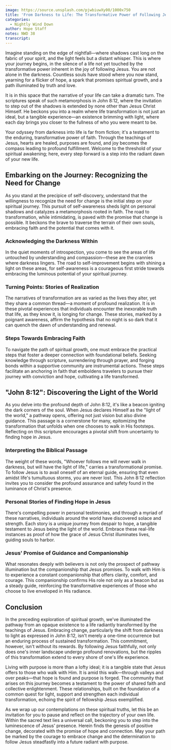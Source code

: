 ```yaml
---
image: https://source.unsplash.com/pjwbiuwXy00/1000x750
title: 'From Darkness to Life: The Transformative Power of Following Jesus'
categories:
  - Nightly Wind Down
author: Hope Staff
notes: NWD 38
transcript:
---
```

Imagine standing on the edge of nightfall—where shadows cast long on the fabric of your spirit, and the light feels but a distant whisper. This is where your journey begins, in the silence of a life not yet touched by the transformative power inherent in the joy of following Jesus. You are not alone in the darkness. Countless souls have stood where you now stand, yearning for a flicker of hope, a spark that promises spiritual growth, and a path illuminated by truth and love.

It is in this space that the narrative of your life can take a dramatic turn. The scriptures speak of such metamorphosis in John 8:12, where the invitation to step out of the shadows is extended by none other than Jesus Christ Himself. He beckons you into a realm where life transformation is not just an ideal, but a tangible experience—an existence brimming with light, where each day brings you closer to the fullness of who you were meant to be.

Your odyssey from darkness into life is far from fiction; it's a testament to the enduring, transformative power of faith. Through the teachings of Jesus, hearts are healed, purposes are found, and joy becomes the compass leading to profound fulfillment. Welcome to the threshold of your spiritual awakening; here, every step forward is a step into the radiant dawn of your new life.

## **Embarking on the Journey: Recognizing the Need for Change**

As you stand at the precipice of self-discovery, understand that the willingness to recognize the need for change is the initial step on your spiritual journey. This pursuit of self-awareness sheds light on personal shadows and catalyzes a metamorphosis rooted in faith. The road to transformation, while intimidating, is paved with the promise that change is possible. It beckons the brave to traverse the terrain of their own souls, embracing faith and the potential that comes with it.

### **Acknowledging the Darkness Within**

In the quiet moments of introspection, you come to see the areas of life untouched by understanding and compassion—these are the crannies where darkness lingers. The road to self-improvement begins with shining a light on these areas, for self-awareness is a courageous first stride towards embracing the luminous potential of your spiritual journey.

### **Turning Points: Stories of Realization**

The narratives of transformation are as varied as the lives they alter, yet they share a common thread—a moment of profound realization. It is in these pivotal experiences that individuals encounter the inexorable truth that life, as they know it, is longing for change. These stories, marked by a poignant awareness, affirm the hypothesis that no night is so dark that it can quench the dawn of understanding and renewal.

### **Steps Towards Embracing Faith**

To navigate the path of spiritual growth, one must embrace the practical steps that foster a deeper connection with foundational beliefs. Seeking knowledge through scripture, surrendering through prayer, and forging bonds within a supportive community are instrumental actions. These steps facilitate an anchoring in faith that emboldens travelers to pursue their journey with conviction and hope, cultivating a life transformed.

## **"John 8:12": Discovering the Light of the World**

As you delve into the profound depth of John 8:12, it's like a beacon igniting the dark corners of the soul. When Jesus declares Himself as the "light of the world," a pathway opens, offering not just vision but also divine guidance. This passage is a cornerstone for many, epitomizing the transformation that unfolds when one chooses to walk in His footsteps. Reflecting on this scripture encourages a pivotal shift from uncertainty to finding hope in Jesus.

### **Interpreting the Biblical Passage**

The weight of these words, "Whoever follows me will never walk in darkness, but will have the light of life," carries a transformational promise. To follow Jesus is to avail oneself of an eternal guide, ensuring that even amidst life's tumultuous storms, you are never lost. This John 8:12 reflection invites you to consider the profound assurance and safety found in the luminance of Christ's presence.

### **Personal Stories of Finding Hope in Jesus**

There's compelling power in personal testimonies, and through a myriad of these narratives, individuals around the world have discovered solace and strength. Each story is a unique journey from despair to hope, a tangible testament to Jesus being the light of the world. Embrace these real-life instances as proof of how the grace of Jesus Christ illuminates lives, guiding souls to harbor.

### **Jesus' Promise of Guidance and Companionship**

What resonates deeply with believers is not only the prospect of pathway illumination but the companionship that Jesus promises. To walk with Him is to experience a constant companionship that offers clarity, comfort, and courage. This companionship confirms His role not only as a beacon but as a steady guide, reinforcing the transformative experiences of those who choose to live enveloped in His radiance.

## **Conclusion**

In the preceding exploration of spiritual growth, we've illuminated the pathway from an opaque existence to a life radiantly transformed by the teachings of Jesus. Embracing change, particularly the shift from darkness to light as expressed in John 8:12, isn't merely a one-time occurrence but an enduring process of sustained transformation. This commitment, however, isn't without its rewards. By following Jesus faithfully, not only does one's inner landscape undergo profound renovations, but the ripples of this transformation extend to every shore of one's life experience.

Living with purpose is more than a lofty ideal; it is a tangible state that Jesus offers to those who walk with Him. It is amid this walk—through valleys and over peaks—that hope is found and purpose is forged. The community that arises on this journey becomes a testament to the power of shared faith and collective enlightenment. These relationships, built on the foundation of a common quest for light, support and strengthen each individual transformation, echoing the spirit of fellowship Jesus exemplified.

As we wrap up our contemplations on these spiritual truths, let this be an invitation for you to pause and reflect on the trajectory of your own life. Within the sacred text lies a universal call, beckoning you to step into the luminescence of Jesus' presence. Herein finds the genesis of positive change, decorated with the promise of hope and connection. May your path be marked by the courage to embrace change and the determination to follow Jesus steadfastly into a future radiant with purpose.